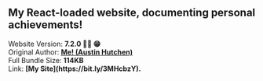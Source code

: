 <h2>My React-loaded website, documenting personal achievements!</h2> Website Version: <b> 7.2.0 🙌🏽 😁 </b>
<br/> Original Author: <u><b>Me! (Austin Hutchen) </b></u> 
<br/> Full Bundle Size: <b> 114KB </b>
<br/> Link: <b> [My Site](https://bit.ly/3MHcbzY). </b>

